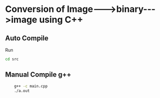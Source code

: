 # Conversion of Image--->binary--->image using C++ 

## Auto Compile

Run
```bash
cd src
```
## Manual Compile g++
```bash
    g++ -c main.cpp
    ./a.out

```